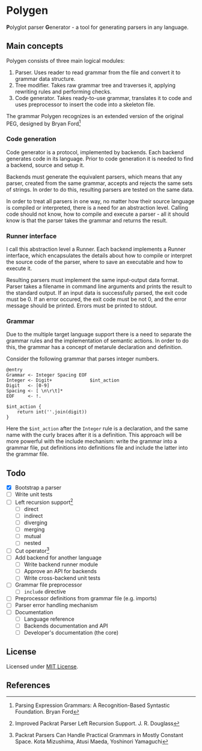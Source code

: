 # Polygen

**P**olyglot parser **G**enerator - a tool for generating parsers in any
language.

## Main concepts

Polygen consists of three main logical modules:
1. Parser. Uses reader to read grammar from the file and convert it to
    grammar data structure.
2. Tree modifier. Takes raw grammar tree and traverses it, applying rewriting
    rules and performing checks.
3. Code generator. Takes ready-to-use grammar, translates it to code and
    uses preprocessor to insert the code into a skeleton file.

The grammar Polygen recognizes is an extended version of the original
PEG, designed by Bryan Ford[^peg-bf]

### Code generation

Code generator is a protocol, implemented by backends. Each backend generates
code in its language. Prior to code generation it is needed to find a backend,
source and setup it.

Backends must generate the equivalent parsers, which means that any parser,
created from the same grammar, accepts and rejects the same sets of strings.
In order to do this, resulting parsers are tested on the same data.

In order to treat all parsers in one way, no matter how their source language
is compiled or interpreted, there is a need for an abstraction level. Calling
code should not know, how to compile and execute a parser - all it should know
is that the parser takes the grammar and returns the result.

### Runner interface

I call this abstraction level a Runner. Each backend implements a Runner
interface, which encapsulates the details about how to compile or interpret
the source code of the parser, where to save an executable and how to execute
it.

Resulting parsers must implement the same input-output data format. Parser
takes a filename in command line arguments and prints the result to the
standard output. If an input data is successfully parsed, the exit code must
be 0. If an error occured, the exit code must be not 0, and the error message
should be printed. Errors must be printed to stdout.

### Grammar

Due to the multiple target language support there is a need to separate
the grammar rules and the implementation of semantic actions. In order to do
this, the grammar has a concept of metarule declaration and definition.

Consider the following grammar that parses integer numbers.

```
@entry
Grammar <- Integer Spacing EOF
Integer <- Digit+              $int_action
Digit   <- [0-9]
Spacing <- [ \n\r\t]*
EOF     <- !.

$int_action {
    return int(''.join(digit))
}
```

Here the `$int_action` after the `Integer` rule is a declaration, and
the same name with the curly braces after it is a definition. This approach
will be more powerful with the include mechanism: write the grammar into
a grammar file, put definitions into definitions file and include the latter
into the grammar file.

## Todo

- [x] Bootstrap a parser
- [ ] Write unit tests
- [ ] Left recursion support[^lr-jrdouglass1]
    - [ ] direct
    - [ ] indirect
    - [ ] diverging
    - [ ] merging
    - [ ] mutual
    - [ ] nested
- [ ] Cut operator[^cuts1]
- [ ] Add backend for another language
    - [ ] Write backend runner module
    - [ ] Approve an API for backends
    - [ ] Write cross-backend unit tests
- [ ] Grammar file preprocessor
    - [ ] `include` directive
- [ ] Preprocessor definitions from grammar file (e.g. imports)
- [ ] Parser error handling mechanism
- [ ] Documentation
    - [ ] Language reference
    - [ ] Backends documentation and API
    - [ ] Developer's documentation (the core)

## License

Licensed under [MIT License](./LICENSE).

## References

[^peg-bf]: Parsing Expression Grammars: A Recognition-Based Syntastic
Foundation. Bryan Ford

[^lr-jrdouglass1]: Improved Packrat Parser Left Recursion Support.
J. R. Douglass

[^cuts1]: Packrat Parsers Can Handle Practical Grammars in Mostly Constant
Space. Kota Mizushima, Atusi Maeda, Yoshinori Yamaguchi
